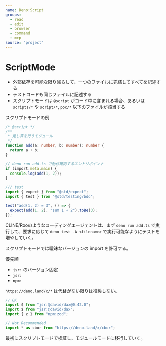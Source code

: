 ```yaml
---
name: Deno:Script
groups:
  - read
  - edit
  - browser
  - command
  - mcp
source: "project"
---
```


# ScriptMode

- 外部依存を可能な限り減らして、一つのファイルに完結してすべてを記述する
- テストコードも同じファイルに記述する
- スクリプトモードは `@script` がコード中に含まれる場合、あるいは `scripts/*` や
  `script/*`, `poc/*` 以下のファイルが該当する

スクリプトモードの例

```ts
/* @script */
/**
 * 足し算を行うモジュール
 */
function add(a: number, b: number): number {
  return a + b;
}

// deno run add.ts で動作確認するエントリポイント
if (import.meta.main) {
  console.log(add(1, 2));
}

/// test
import { expect } from "@std/expect";
import { test } from "@std/testing/bdd";

test("add(1, 2) = 3", () => {
  expect(add(1, 2), "sum 1 + 2").toBe(3);
});
```

CLINE/Rooのようなコーディングエージェントは、まず `deno run add.ts`
で実行して、要求に応じて `deno test -A <filename>`
で実行可能なようにテストを増やしていく。

スクリプトモードでは曖昧なバージョンの import を許可する。

優先順

- `jsr:` のバージョン固定
- `jsr:`
- `npm:`

`https://deno.land/x/*` は代替がない限りは推奨しない。

```ts
// OK
import $ from "jsr:@david/dax@0.42.0";
import $ from "jsr:@david/dax";
import { z } from "npm:zod";

// Not Recommended
import * as cbor from "https://deno.land/x/cbor";
```

最初にスクリプトモードで検証し、モジュールモードに移行していく。
